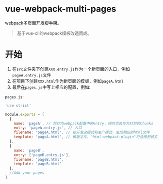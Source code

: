 # vue-webpack-multi-pages
webpack多页面开发脚手架。
> 基于vue-cli的webpack模板改造而成。

# 开始
1. 在`src`文件夹下创建`XXX.entry.js`作为一个新页面的入口，例如`pageA.entry.js`文件
2. 在项目下创建`XXX.html`作为新页面的模版，例如`pageA.html`
3. 最后在`pages.js`中写上相应的配置，例如:

`pages.js`:

```js
'use strict'

module.exports = [
  {
    name: 'pageA', // 将作为webpack配置中的entry，同时也会作为打包的chunks
    entry: 'pageA.entry.js', // 入口
    filename: 'pageA.html', // 在开发这模式和生产模式，生成相应的html文件
    template: 'pageA.html', // 模版文件，"html-webpack-plugin"将会用到该文件
  },
  {
    name: 'pageB',
    entry: ['pageB.entry.js'],
    filename: 'pageB.html',
    template: 'pageB.html'
  },
  //Add your pages
]
```
